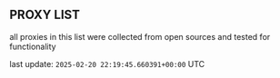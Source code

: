 ## PROXY LIST

all proxies in this list were collected from open sources and tested for functionality

last update: `2025-02-20 22:19:45.660391+00:00` UTC